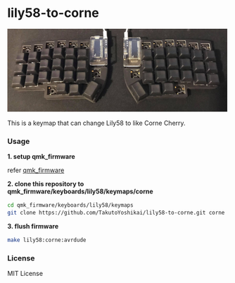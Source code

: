# lily58-to-corne

<img src="./keyboard.jpg" width="500">

This is a keymap that can change Lily58 to like Corne Cherry.

### Usage
**1. setup qmk_firmware**

refer [qmk_firmware](https://github.com/qmk/qmk_firmware/)

**2. clone this repository to qmk_firmware/keyboards/lily58/keymaps/corne**
```bash
cd qmk_firmware/keyboards/lily58/keymaps
git clone https://github.com/TakutoYoshikai/lily58-to-corne.git corne
```

**3. flush firmware**
```bash
make lily58:corne:avrdude
```

### License
MIT License
